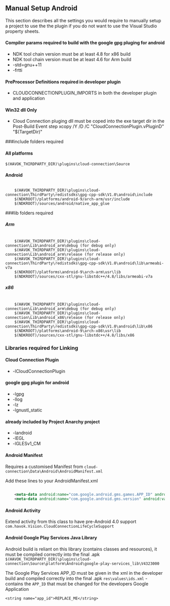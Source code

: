 ## Manual Setup Android

This section describes all the settings you would require to manually setup a project to use the the plugin if you do not want to use the Visual Studio property sheets.

#### Compiler params required to build with the google gpg pluging for android
* NDK tool chain version must be at least 4.8 for x86 build
* NDK tool chain version must be at least 4.6 for Arm build
* -std=gnu++11 
* -frtti 

#### PreProcessor Definitions required in developer plugin
* CLOUDCONNECTIONPLUGIN_IMPORTS in both the developer plugin and application

#### Win32 dll Only 
* Cloud Connection pluging dll must be coped into the exe target dir in the Post-Build Event step
xcopy /Y /D /C "CloudConnectionPlugin.vPluginD" "$(TargetDir)"


###include folders required

#### All platforms

`$(HAVOK_THIRDPARTY_DIR)\plugins\cloud-connection\Source`


#### Android
```

	$(HAVOK_THIRDPARTY_DIR)\plugins\cloud-connection\ThirdParty\redistsdks\gpg-cpp-sdk\V1.0\android\include
	$(NDKROOT)/platforms/android-9/arch-arm/usr/include
	$(NDKROOT)/sources/android/native_app_glue
```

###lib folders required

##### Arm
```

	$(HAVOK_THIRDPARTY_DIR)\plugins\cloud-connection\Lib\android_arm\debug (for debug only) 
	$(HAVOK_THIRDPARTY_DIR)\plugins\cloud-connection\Lib\android_arm\release (for release only) 
	$(HAVOK_THIRDPARTY_DIR)\plugins\cloud-connection\ThirdParty\redistsdks\gpg-cpp-sdk\V1.0\android\lib\armeabi-v7a
	$(NDKROOT)/platforms\android-9\arch-arm\usr\lib
	$(NDKROOT)/sources/cxx-stl/gnu-libstdc++/4.8/libs/armeabi-v7a
```

##### x86
```

	$(HAVOK_THIRDPARTY_DIR)\plugins\cloud-connection\Lib\android_arm\debug (for debug only) 
	$(HAVOK_THIRDPARTY_DIR)\plugins\cloud-connection\Lib\android_x86\release (for release only) 
	$(HAVOK_THIRDPARTY_DIR)\plugins\cloud-connection\ThirdParty\redistsdks\gpg-cpp-sdk\V1.0\android\lib\x86
	$(NDKROOT)/platforms\android-9\arch-x86\usr\lib
	$(NDKROOT)/sources/cxx-stl/gnu-libstdc++/4.8/libs/x86
```

### Libraries required for Linking
#### Cloud Connection Plugin
* -lCloudConnectionPlugin

#### google gpg plugin for android

* -lgpg
* -llog 
* -lz
* -lgnustl_static


#### already included by Project Anarchy project
* -landroid 
* -lEGL 
* -lGLESv1_CM

#### Android Manifest
Requires a customised Manifest from `cloud-connection\Data\Android\AndroidManifest.xml`

Add these lines to your AndroidManifest.xml

```xml

	<meta-data android:name="com.google.android.gms.games.APP_ID" android:value="@string/app_id" />`
	<meta-data android:name="com.google.android.gms.version" android:value="@integer/google_play_services_version" />
```

#### Android Activity		
Extend activity from this class to have pre-Android 4.0 support `com.havok.Vision.CloudConnectionLifeCycleSupport`

		
#### Android Google Play Services Java Library
Android build is reliant on this library (contains classes and resources), it must be compiled correctly into the final .apk
`$(HAVOK_THIRDPARTY_DIR)\plugins\cloud-connection\Source\platform\Android\google-play-services_lib\V4323000`

The Google Play Services APP_ID must be given in the xml in the developer build and compiled correctly into the final .apk
`res\values\ids.xml` - contains the `APP_ID` that must be changed for the developers Google Application

`<string name="app_id">REPLACE_ME</string>`
